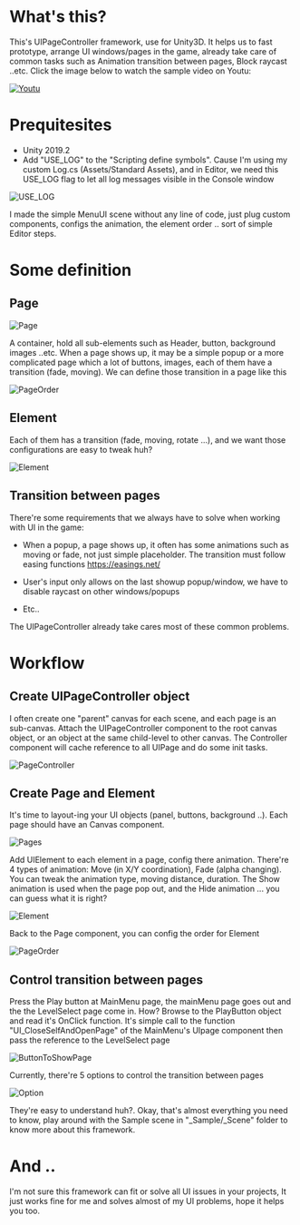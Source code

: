 # What's this?
This's UIPageController framework, use for Unity3D. It helps us to fast prototype, arrange UI windows/pages in the game, already take care of common tasks such as Animation transition between pages, Block raycast ..etc. Click the image below to watch the sample video on Youtu:

[![Youtu](https://user-images.githubusercontent.com/9117538/62831342-ba8ccb80-bc47-11e9-8d02-47f4e65a2d76.PNG)](https://www.youtube.com/watch?v=RAg1V3krJDc)

# Prequitesites
- Unity 2019.2
- Add "USE_LOG" to the "Scripting define symbols". Cause I'm using my custom Log.cs (Assets/Standard Assets), and in Editor, we need this USE_LOG flag to let all log messages visible in the Console window

![USE_LOG](https://user-images.githubusercontent.com/9117538/62831372-4868b680-bc48-11e9-9912-ce78fd4081b5.png)

I made the simple MenuUI scene without any line of code, just plug custom components, configs the animation, the element order .. sort of simple Editor steps.

# Some definition

## Page

![Page](https://user-images.githubusercontent.com/9117538/62831500-a26a7b80-bc4a-11e9-8514-a500637db03f.png)

A container, hold all sub-elements such as Header, button, background images ..etc. When a page shows up, it may be a simple popup or a more complicated page which a lot of buttons, images, each of them have a transition (fade, moving). We can define those transition in a page like this

![PageOrder](https://user-images.githubusercontent.com/9117538/62831517-f7a68d00-bc4a-11e9-9f70-5f74b98e4015.png)

## Element

Each of them has a transition (fade, moving, rotate ...), and we want those configurations are easy to tweak huh?

![Element](https://user-images.githubusercontent.com/9117538/62831568-d09c8b00-bc4b-11e9-89e6-cf77384bc77a.png)

## Transition between pages

There're some requirements that we always have to solve when working with UI in the game:

- When a popup, a page shows up, it often has some animations such as moving or fade, not just simple placeholder. The transition must follow easing functions https://easings.net/

- User's input only allows on the last showup popup/window, we have to disable raycast on other windows/popups

- Etc..

The UIPageController already take cares most of these common problems.

# Workflow

## Create UIPageController object

I often create one "parent" canvas for each scene, and each page is an sub-canvas. Attach the UIPageController component to the root canvas object, or an object at the same child-level to other canvas. The Controller component will cache reference to all UIPage and do some init tasks.

![PageController](https://user-images.githubusercontent.com/9117538/62836108-1a0bcb00-bc8a-11e9-88fa-9b1fa2d2099b.png)

## Create Page and Element

It's time to layout-ing your UI objects (panel, buttons, background ..). Each page should have an Canvas component.

![Pages](https://user-images.githubusercontent.com/9117538/62836154-8ab2e780-bc8a-11e9-93c7-6d5a72d5df6f.png)

Add UIElement to each element in a page, config there animation. There're 4 types of animation: Move (in X/Y coordination), Fade (alpha changing). You can tweak the animation type, moving distance, duration. The Show animation is used when the page pop out, and the Hide animation ... you can guess what it is right?

![Element](https://user-images.githubusercontent.com/9117538/62836186-cea5ec80-bc8a-11e9-9d5b-321180e8bee2.png)

Back to the Page component, you can config the order for Element

![PageOrder](https://user-images.githubusercontent.com/9117538/62836229-4aa03480-bc8b-11e9-9268-5575822296b6.png)

## Control transition between pages

Press the Play button at MainMenu page, the mainMenu page goes out and the the LevelSelect page come in. How? Browse to the PlayButton object and read it's OnClick function. It's simple call to the function "UI_CloseSelfAndOpenPage" of the MainMenu's UIpage component then pass the reference to the LevelSelect page

![ButtonToShowPage](https://user-images.githubusercontent.com/9117538/62836326-fea1bf80-bc8b-11e9-8fcd-4380b1ba965e.png)

Currently, there're 5 options to control the transition between pages

![Option](https://user-images.githubusercontent.com/9117538/62836370-43c5f180-bc8c-11e9-9d31-9da47f8020da.png)

They're easy to understand huh?.
Okay, that's almost everything you need to know, play around with the Sample scene in "_Sample/_Scene" folder to know more about this framework.

# And ..
I'm not sure this framework can fit or solve all UI issues in your projects, It just works fine for me and solves almost of my UI problems, hope it helps you too.
